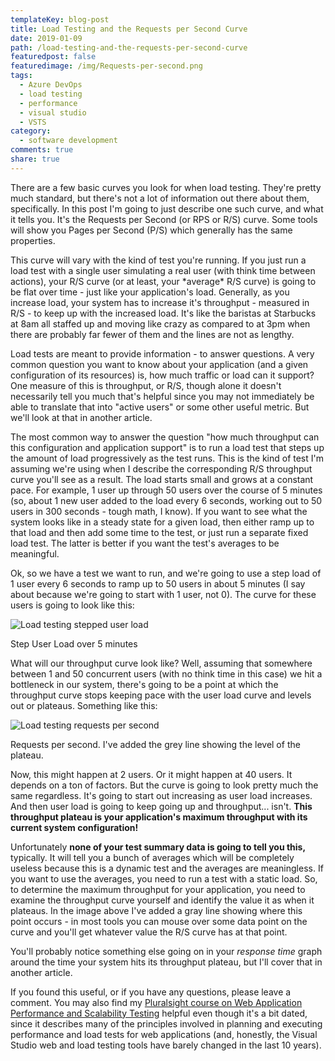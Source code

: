 ```yaml
---
templateKey: blog-post
title: Load Testing and the Requests per Second Curve
date: 2019-01-09
path: /load-testing-and-the-requests-per-second-curve
featuredpost: false
featuredimage: /img/Requests-per-second.png
tags:
  - Azure DevOps
  - load testing
  - performance
  - visual studio
  - VSTS
category:
  - software development
comments: true
share: true
---
```


There are a few basic curves you look for when load testing. They're pretty much standard, but there's not a lot of information out there about them, specifically. In this post I'm going to just describe one such curve, and what it tells you. It's the Requests per Second (or RPS or R/S) curve. Some tools will show you Pages per Second (P/S) which generally has the same properties.

This curve will vary with the kind of test you're running. If you just run a load test with a single user simulating a real user (with think time between actions), your R/S curve (or at least, your \*average\* R/S curve) is going to be flat over time - just like your application's load. Generally, as you increase load, your system has to increase it's throughput - measured in R/S - to keep up with the increased load. It's like the baristas at Starbucks at 8am all staffed up and moving like crazy as compared to at 3pm when there are probably far fewer of them and the lines are not as lengthy.

Load tests are meant to provide information - to answer questions. A very common question you want to know about your application (and a given configuration of its resources) is, how much traffic or load can it support? One measure of this is throughput, or R/S, though alone it doesn't necessarily tell you much that's helpful since you may not immediately be able to translate that into "active users" or some other useful metric. But we'll look at that in another article.

The most common way to answer the question "how much throughput can this configuration and application support" is to run a load test that steps up the amount of load progressively as the test runs. This is the kind of test I'm assuming we're using when I describe the corresponding R/S throughput curve you'll see as a result. The load starts small and grows at a constant pace. For example, 1 user up through 50 users over the course of 5 minutes (so, about 1 new user added to the load every 6 seconds, working out to 50 users in 300 seconds - tough math, I know). If you want to see what the system looks like in a steady state for a given load, then either ramp up to that load and then add some time to the test, or just run a separate fixed load test. The latter is better if you want the test's averages to be meaningful.

Ok, so we have a test we want to run, and we're going to use a step load of 1 user every 6 seconds to ramp up to 50 users in about 5 minutes (I say about because we're going to start with 1 user, not 0). The curve for these users is going to look like this:

![Load testing stepped user load](/img/User-Load-1024x768.png)

Step User Load over 5 minutes

What will our throughput curve look like? Well, assuming that somewhere between 1 and 50 concurrent users (with no think time in this case) we hit a bottleneck in our system, there's going to be a point at which the throughput curve stops keeping pace with the user load curve and levels out or plateaus. Something like this:

![Load testing requests per second](/img/Requests-per-second.png)

Requests per second. I've added the grey line showing the level of the plateau.

Now, this might happen at 2 users. Or it might happen at 40 users. It depends on a ton of factors. But the curve is going to look pretty much the same regardless. It's going to start out increasing as user load increases. And then user load is going to keep going up and throughput... isn't. **This throughput plateau is your application's maximum throughput with its current system configuration!**

Unfortunately **none of your test summary data is going to tell you this,** typically. It will tell you a bunch of averages which will be completely useless because this is a dynamic test and the averages are meaningless. If you want to use the averages, you need to run a test with a static load. So, to determine the maximum throughput for your application, you need to examine the throughput curve yourself and identify the value it as when it plateaus. In the image above I've added a gray line showing where this point occurs - in most tools you can mouse over some data point on the curve and you'll get whatever value the R/S curve has at that point.

You'll probably notice something else going on in your _response time_ graph around the time your system hits its throughput plateau, but I'll cover that in another article.

If you found this useful, or if you have any questions, please leave a comment. You may also find my [Pluralsight course on Web Application Performance and Scalability Testing](https://www.pluralsight.com/courses/web-perf) helpful even though it's a bit dated, since it describes many of the principles involved in planning and executing performance and load tests for web applications (and, honestly, the Visual Studio web and load testing tools have barely changed in the last 10 years).
